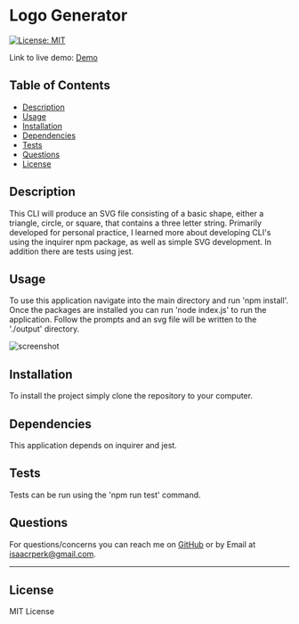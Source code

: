 # Logo Generator

[![License: MIT](https://img.shields.io/badge/License-MIT-yellow.svg)](https://opensource.org/licenses/MIT)

Link to live demo: [Demo](https://drive.google.com/file/d/1UDl23pKoahXwqIoQzfBULKh8EPPwGpbM/view)

## Table of Contents

- [Description](#description)
- [Usage](#usage)
- [Installation](#installation)
- [Dependencies](#dependencies)
- [Tests](#tests)
- [Questions](#questions)
- [License](#license)

## Description

This CLI will produce an SVG file consisting of a basic shape, either a triangle, circle, or square, that contains a three letter string. Primarily developed for personal practice, I learned more about developing CLI's using the inquirer npm package, as well as simple SVG development. In addition there are tests using jest.

## Usage

To use this application navigate into the main directory and run 'npm install'. Once the packages are installed you can run 'node index.js' to run the application. Follow the prompts and an svg file will be written to the './output' directory.

![screenshot]('/examples/readme_screencap.JPG')

## Installation

To install the project simply clone the repository to your computer.

## Dependencies

This application depends on inquirer and jest.

## Tests

Tests can be run using the 'npm run test' command.

## Questions

For questions/concerns you can reach me on [GitHub](https://github.com/dingbat-weasel) or by Email at isaacrperk@gmail.com.

---

## License

MIT License
